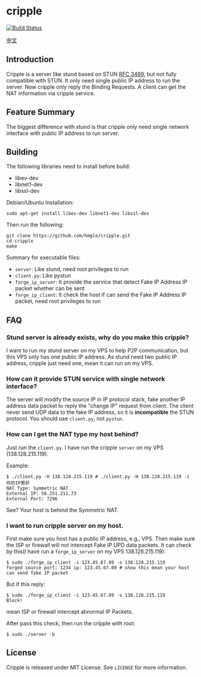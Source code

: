 # cripple

[![Build Status](https://travis-ci.org/hmgle/cripple.png?branch=master)](https://travis-ci.org/hmgle/cripple)

[中文](README_zh.md)

## Introduction

Cripple is a server like stund based on STUN [RFC 3489](http://tools.ietf.org/html/rfc3489), but not fully compatible with STUN. It only need single public IP address to run the server. Now cripple only reply the Binding Requests. A client can get the NAT information via cripple service.

## Feature Summary

The biggest difference with stund is that cripple only need single network interface with public IP address to run server.

## Building

The following libraries need to install before build:

- libev-dev
- libnet1-dev
- libssl-dev

Debian/Ubuntu Installation:

```
sudo apt-get install libev-dev libnet1-dev libssl-dev
```

Then run the following:

```
git clone https://github.com/hmgle/cripple.git
cd cripple
make
```

Summary for executable files:

- `server`: Like stund, need root privileges to run
- `client.py`: Like pystun
- `forge_ip_server`: It provide the service that detect Fake IP Address IP packet whether can be sent
- `forge_ip_client`: It check the host if can send the Fake IP Address IP packet, need root privileges to run

## FAQ

### Stund server is already exists, why do you make this cripple?

I want to run my stund server on my VPS to help P2P communication, but this VPS only has one public IP address. As stund need two public IP address, cripple just need one, mean it can run on my VPS.

### How can it provide STUN service with single network interface? 

The server will modify the source IP in IP protocol stack, fake another IP address data packet to reply the "change IP" request from client. The client never send UDP data to the fake IP address, so it is **incompatible** the STUN protocol. You should use `client.py`, not `pystun`.

### How can I get the NAT type my host behind?

Just run the `client.py`. I have run the cripple `server` on my VPS (138.128.215.119).

Example:

```console
$ ./client.py -H 138.128.215.119 # ./client.py -H 138.128.215.119 -i 你的IP更好
NAT Type: Symmetric NAT
External IP: 58.251.211.73
External Port: 7296
```

See? Your host is behind the Symmetric NAT.

### I want to run cripple server on my host.

First make sure you host has a public IP address, e.g., VPS. Then make sure the ISP or firewall will not intercept Fake IP UPD data packets. It can check by this(I have run a `forge_ip_server` on my VPS 138.128.215.119):

```console
$ sudo ./forge_ip_client -i 123.45.67.89 -s 138.128.215.119
forged source port: 1234 ip: 123.45.67.89 # show this mean your host can send fake IP packet
```

But if this reply:

```console
$ sudo ./forge_ip_client -i 123.45.67.89 -s 138.128.215.119
Block!
```
mean ISP or firewall intercept abnormal IP Packets.

After pass this check, then run the cripple with root:

```console
$ sudo ./server -b
```

## License

Cripple is released under MIT License. See `LICENSE` for more information.

